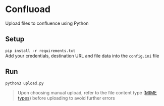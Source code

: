# Confluoad
Upload files to confluence using Python
## Setup
``pip install -r requirements.txt``  
Add your credentials, destination URL and file data into the ``config.ini`` file
## Run
``python3 upload.py``  
> Upon choosing manual upload, refer to the file content type ([MIME types](https://developer.mozilla.org/en-US/docs/Web/HTTP/Basics_of_HTTP/MIME_types/Common_types)) before uploading to avoid further errors
